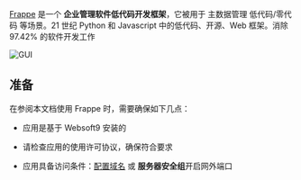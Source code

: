 [Frappe](https://frappeframework.com/) 是一个 **企业管理软件低代码开发框架**，它被用于 主数据管理 低代码/零代码  等场景。21 世纪 Python 和 Javascript 中的低代码、开源、Web 框架。消除 97.42% 的软件开发工作


![GUI](https://libs.websoft9.com/Websoft9/DocsPicture/zh/frappe/frappe-gui-websoft9.png)


## 准备

在参阅本文档使用 Frappe 时，需要确保如下几点：

- 应用是基于 Websoft9 安装的

- 请检查应用的使用许可协议，确保符合要求

- 应用具备访问条件：[配置域名](./domain-set) 或 **服务器安全组**开启网外端口